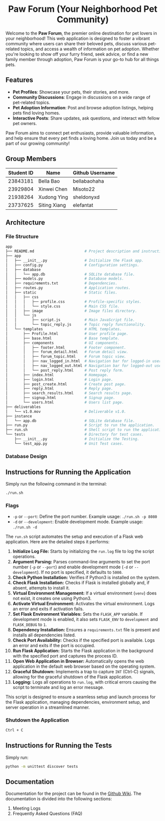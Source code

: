 <div align="center">

<h1 align="center">Paw Forum (Your Neighborhood Pet Community)</h1>

</div>

Welcome to the **Paw Forum**, the premier online destination for pet lovers in your neighborhood! This web application is designed to foster a vibrant community where users can share their beloved pets, discuss various pet-related topics, and access a wealth of information on pet adoption. Whether you're looking to show off your furry friend, seek advice, or find a new family member through adoption, Paw Forum is your go-to hub for all things pets.

## Features

- **Pet Profiles**: Showcase your pets, their stories, and more.
- **Community Discussions**: Engage in discussions on a wide range of pet-related topics.
- **Pet Adoption Information**: Post and browse adoption listings, helping pets find loving homes.
- **Interactive Posts**: Share updates, ask questions, and interact with fellow pet owners.

Paw Forum aims to connect pet enthusiasts, provide valuable information, and help ensure that every pet finds a loving home. Join us today and be a part of our growing community!

## Group Members

<div align="center">

| Student ID | Name         | Github Username |
| ---------- | ------------ | --------------- |
| 23843181   | Bella Bao    | bellabaohaha    |
| 23929804   | Xinwei Chen  | Misoto22        |
| 21938264   | Xudong Ying  | sheldonyxd      |
| 23737625   | Siting Xiang | elefantat       |

</div>


## Architecture

### File Structure

```bash
app
├── README.md                       # Project description and instructions.
├── app
│   ├── __init__.py                 # Initialize the Flask app.
│   ├── config.py                   # Configuration settings.
│   ├── database
│   │   └── app.db                  # SQLite database file.
│   ├── models.py                   # Database models.
│   ├── requirements.txt            # Dependencies.
│   ├── routes.py                   # Application routes.
│   ├── static                      # Static files.
│   │   ├── css
│   │   │   ├── profile.css         # Profile-specific styles.
│   │   │   └── style.css           # Main CSS file.
│   │   ├── image                   # Image files directory.
│   │   └── js
│   │       ├── script.js           # Main JavaScript file.
│   │       └── topic_reply.js      # Topic reply functionality.
│   └── templates                   # HTML templates.
│       ├── Profile.html            # User profile page.
│       ├── base.html               # Base template.
│       ├── components              # UI components.
│       │   ├── footer.html         # Footer component.
│       │   ├── forum_detail.html   # Forum detail view.
│       │   ├── forum_topic.html    # Forum topic view.
│       │   ├── nav_logged_in.html  # Navigation bar for logged-in users.
│       │   ├── nav_logged_out.html # Navigation bar for logged-out users.
│       │   └── post_reply.html     # Post reply form.
│       ├── index.html              # Homepage.
│       ├── login.html              # Login page.
│       ├── post_create.html        # Create post page.
│       ├── reply.html              # Reply page.
│       ├── search_results.html     # Search results page.
│       ├── signup.html             # Signup page.
│       └── users.html              # Users list page.
├── deliverables
│   └── v1.0.mov                    # Deliverable v1.0.
├── instance
│   └── app.db                      # SQLite database file.
├── run.py                          # Script to run the application.
├── run.sh                          # Shell script to run the application.
└── tests                           # Directory for test cases.
    ├── __init__.py                 # Initialize the Testing.
    └── test_app.py                 # Unit Test cases.    
```

### Database Design

## Instructions for Running the Application

Simply run the following command in the terminal:

```bash
./run.sh
```

### Flags

- `-p` or `--port`: Define the port number. Example usage: `./run.sh -p 8080`
- `-d` or `--development`: Enable development mode. Example usage: `./run.sh -d`



The `run.sh` script automates the setup and execution of a Flask web application. Here are the detailed steps it performs:

1. **Initialize Log File:** Starts by initializing the `run.log` file to log the script operations.
2. **Argument Parsing:** Parses command-line arguments to set the port number (`-p` or `--port`) and enable development mode (`-d` or `--development`). If no port is specified, it defaults to `5000`.
3. **Check Python Installation:** Verifies if Python3 is installed on the system.
4. **Check Flask Installation:** Checks if Flask is installed globally and, if absent, attempts to install it.
5. **Virtual Environment Management:** If a virtual environment (`venv`) does not exist, it creates one using Python3.
6. **Activate Virtual Environment:** Activates the virtual environment. Logs an error and exits if activation fails.
7. **Set Flask Environment Variables:** Sets the `FLASK_APP` variable. If development mode is enabled, it also sets `FLASK_ENV` to `development` and `FLASK_DEBUG` to `1`.
8. **Dependency Installation:** Ensures a `requirements.txt` file is present and installs all dependencies listed.
9. **Check Port Availability:** Checks if the specified port is available. Logs an error and exits if the port is occupied.
10. **Run Flask Application:** Starts the Flask application in the background with the specified port and captures the process ID.
11. **Open Web Application in Browser:** Automatically opens the web application in the default web browser based on the operating system.
12. **Graceful Shutdown:** Implements a trap to capture `INT` (Ctrl-C) signals, allowing for the graceful shutdown of the Flask application.
13. **Logging:** Logs all operations to `run.log`, with critical errors causing the script to terminate and log an error message.

This script is designed to ensure a seamless setup and launch process for the Flask application, managing dependencies, environment setup, and server operation in a streamlined manner.


### Shutdown the Application

```bash
Ctrl + C
```

## Instructions for Running the Tests

Simply run:
```bash
python -m unittest discover tests
```

## Documentation

Documentation for the project can be found in the [Github Wiki](https://github.com/Misoto22/CITS5505-Group-Project/wiki). The documentation is divided into the following sections:

1. Meeting Logs
2. Frequently Asked Questions (FAQ)
